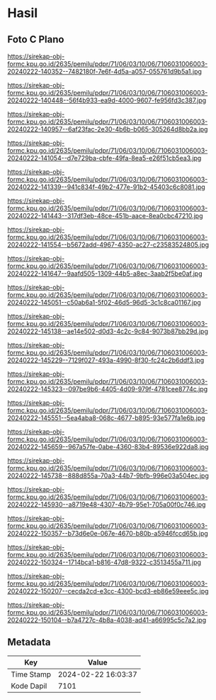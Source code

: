 # Hasil

## Foto C Plano

https://sirekap-obj-formc.kpu.go.id/2635/pemilu/pdpr/71/06/03/10/06/7106031006003-20240222-140352--7482180f-7e6f-4d5a-a057-055761d9b5a1.jpg

https://sirekap-obj-formc.kpu.go.id/2635/pemilu/pdpr/71/06/03/10/06/7106031006003-20240222-140448--56f4b933-ea9d-4000-9607-fe956fd3c387.jpg

https://sirekap-obj-formc.kpu.go.id/2635/pemilu/pdpr/71/06/03/10/06/7106031006003-20240222-140957--6af23fac-2e30-4b6b-b065-305264d8bb2a.jpg

https://sirekap-obj-formc.kpu.go.id/2635/pemilu/pdpr/71/06/03/10/06/7106031006003-20240222-141054--d7e729ba-cbfe-49fa-8ea5-e26f51cb5ea3.jpg

https://sirekap-obj-formc.kpu.go.id/2635/pemilu/pdpr/71/06/03/10/06/7106031006003-20240222-141339--941c834f-49b2-477e-91b2-45403c6c8081.jpg

https://sirekap-obj-formc.kpu.go.id/2635/pemilu/pdpr/71/06/03/10/06/7106031006003-20240222-141443--317df3eb-48ce-451b-aace-8ea0cbc47210.jpg

https://sirekap-obj-formc.kpu.go.id/2635/pemilu/pdpr/71/06/03/10/06/7106031006003-20240222-141554--b5672add-4967-4350-ac27-c23583524805.jpg

https://sirekap-obj-formc.kpu.go.id/2635/pemilu/pdpr/71/06/03/10/06/7106031006003-20240222-141647--9aafd505-1309-44b5-a8ec-3aab2f5be0af.jpg

https://sirekap-obj-formc.kpu.go.id/2635/pemilu/pdpr/71/06/03/10/06/7106031006003-20240222-145051--c50ab6a1-5f02-46d5-96d5-3c1c8ca01167.jpg

https://sirekap-obj-formc.kpu.go.id/2635/pemilu/pdpr/71/06/03/10/06/7106031006003-20240222-145138--ae14e502-d0d3-4c2c-9c84-9073b87bb29d.jpg

https://sirekap-obj-formc.kpu.go.id/2635/pemilu/pdpr/71/06/03/10/06/7106031006003-20240222-145229--7129f027-493a-4990-8f30-fc24c2b6ddf3.jpg

https://sirekap-obj-formc.kpu.go.id/2635/pemilu/pdpr/71/06/03/10/06/7106031006003-20240222-145323--097be9b6-4405-4d09-979f-4781cee8774c.jpg

https://sirekap-obj-formc.kpu.go.id/2635/pemilu/pdpr/71/06/03/10/06/7106031006003-20240222-145551--5ea4aba8-068c-4677-b895-93e577fa1e6b.jpg

https://sirekap-obj-formc.kpu.go.id/2635/pemilu/pdpr/71/06/03/10/06/7106031006003-20240222-145659--967a57fe-0abe-4360-83b4-89536e922da8.jpg

https://sirekap-obj-formc.kpu.go.id/2635/pemilu/pdpr/71/06/03/10/06/7106031006003-20240222-145738--888d855a-70a3-44b7-9bfb-996e03a504ec.jpg

https://sirekap-obj-formc.kpu.go.id/2635/pemilu/pdpr/71/06/03/10/06/7106031006003-20240222-145930--a8719e48-4307-4b79-95e1-705a00f0c746.jpg

https://sirekap-obj-formc.kpu.go.id/2635/pemilu/pdpr/71/06/03/10/06/7106031006003-20240222-150357--b73d6e0e-067e-4670-b80b-a5946fccd65b.jpg

https://sirekap-obj-formc.kpu.go.id/2635/pemilu/pdpr/71/06/03/10/06/7106031006003-20240222-150324--1714bca1-b816-47d8-9322-c3513455a711.jpg

https://sirekap-obj-formc.kpu.go.id/2635/pemilu/pdpr/71/06/03/10/06/7106031006003-20240222-150207--cecda2cd-e3cc-4300-bcd3-eb86e59eee5c.jpg

https://sirekap-obj-formc.kpu.go.id/2635/pemilu/pdpr/71/06/03/10/06/7106031006003-20240222-150104--b7a4727c-4b8a-4038-ad41-a66995c5c7a2.jpg


## Metadata

| Key        | Value               |
| ---------- | ------------------- |
| Time Stamp | 2024-02-22 16:03:37 |
| Kode Dapil | 7101                |



